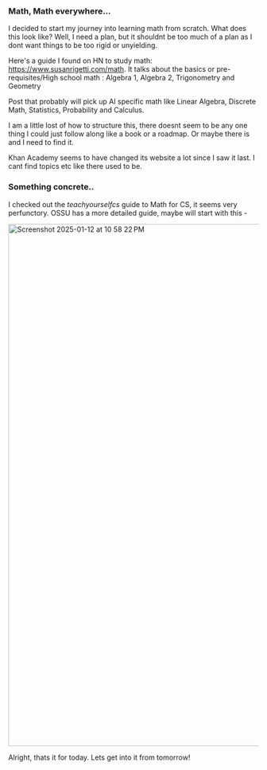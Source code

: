 ### Math, Math everywhere...
I decided to start my journey into learning math from scratch. What does this look like? Well, I need a plan, but it shouldnt be too much of a plan as I dont want things to be too rigid or unyielding.

Here's a guide I found on HN to study math: https://www.susanrigetti.com/math. It talks about the basics or pre-requisites/High school math : Algebra 1, Algebra 2, Trigonometry and Geometry 

Post that probably will pick up AI specific math like Linear Algebra, Discrete Math, Statistics, Probability and Calculus.

I am a little lost of how to structure this, there doesnt seem to be any one thing I could just follow along like a book or a roadmap. Or maybe there is and I need to find it.

Khan Academy seems to have changed its website a lot since I saw it last. I cant find topics etc like there used to be. 

### Something concrete..
I checked out the *teachyourselfcs* guide to Math for CS, it seems very perfunctory. OSSU has a more detailed guide, maybe will start with this -  


<img width="1049" alt="Screenshot 2025-01-12 at 10 58 22 PM" src="https://github.com/user-attachments/assets/c5622b33-2dae-4904-b41a-aacc2cf90a7b" />


Alright, thats it for today. Lets get into it from tomorrow!
